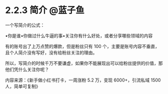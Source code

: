 # 2.2.3 简介 @蓝子鱼

一个写简介的公式：

•你是谁•你做过什么牛逼的事•关注你有什么好处，或者分享哪些领域的内容

有的账号出了上万点赞的爆款，但是粉丝只有 100 个，主要是账号内容不垂直，且个人简介没有写好，没有给粉丝关注的理由。

所以，写简介的时候千万不要谦虚，如果你不能展现出可以给粉丝提供的价值，那他们凭什么关注你呢？

内容来源：《新手做小红书打卡，一周涨粉 5.2 万，变现 6000+，引流私域 1500 人，简单可复制》